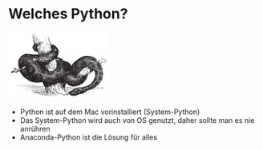 # Welches Python?

![Anaconda](images/anaconda-s.jpg)

- Python ist auf dem Mac vorinstalliert (System-Python)
- Das System-Python wird auch von OS genutzt, daher sollte man es nie anrühren
- Anaconda-Python ist die Lösung für alles

